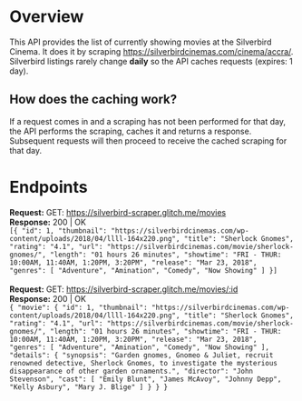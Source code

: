 # Overview

This API provides the list of currently showing movies at the Silverbird Cinema. It does it by scraping https://silverbirdcinemas.com/cinema/accra/. Silverbird listings rarely change <strong>daily</strong> so the API caches requests (expires: 1 day).

## How does the caching work?

If a request comes in and a scraping has not been performed for that day, the API performs the scraping, caches it and returns a response. Subsequent requests will then proceed to receive the cached scraping for that day.

# Endpoints

<strong>Request:</strong> GET: https://silverbird-scraper.glitch.me/movies <br>
<strong>Response:</strong> 200 | OK<br> `[{ "id": 1, "thumbnail": "https://silverbirdcinemas.com/wp-content/uploads/2018/04/llll-164x220.png", "title": "Sherlock Gnomes", "rating": "4.1", "url": "https://silverbirdcinemas.com/movie/sherlock-gnomes/", "length": "01 hours 26 minutes", "showtime": "FRI - THUR: 10:00AM, 11:40AM, 1:20PM, 3:20PM", "release": "Mar 23, 2018", "genres": [ "Adventure", "Amination", "Comedy", "Now Showing" ] }]`
<br><br>
<strong>Request:</strong> GET: https://silverbird-scraper.glitch.me/movies/:id <br>
<strong>Response:</strong> 200 | OK<br> `{ "movie": { "id": 1, "thumbnail": "https://silverbirdcinemas.com/wp-content/uploads/2018/04/llll-164x220.png", "title": "Sherlock Gnomes", "rating": "4.1", "url": "https://silverbirdcinemas.com/movie/sherlock-gnomes/", "length": "01 hours 26 minutes", "showtime": "FRI - THUR: 10:00AM, 11:40AM, 1:20PM, 3:20PM", "release": "Mar 23, 2018", "genres": [ "Adventure", "Amination", "Comedy", "Now Showing" ], "details": { "synopsis": "Garden gnomes, Gnomeo & Juliet, recruit renowned detective, Sherlock Gnomes, to investigate the mysterious disappearance of other garden ornaments.", "director": "John Stevenson", "cast": [ "Emily Blunt", "James McAvoy", "Johnny Depp", "Kelly Asbury", "Mary J. Blige" ] } } }`
